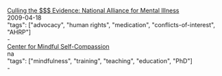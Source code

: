 [Culling the $$$ Evidence: National Alliance for Mental Illness](http://ahrp.org/culling-the-evidence-national-alliance-for-mental-illness/)<br />
2009-04-18<br />
"tags": ["advocacy", "human rights", "medication", "conflicts-of-interest", "AHRP"]<br />
-<br />
[Center for Mindful Self-Compassion](https://centerformsc.org/)<br />
na<br />
"tags": ["mindfulness", "training", "teaching", "education", "PhD"]<br />
-<br />
